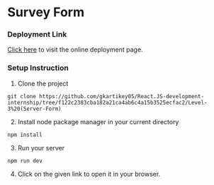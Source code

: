 # Survey Form

### Deployment Link

[Click here](https://servery-form.vercel.app/) to visit the online deployment page.

### Setup Instruction

1. Clone the project

```
git clone https://github.com/gkartikey05/React.JS-development-internship/tree/f122c2383cba182a21ca4ab6c4a15b3525ecfac2/Level-3%20(Server-Form)
```

2. Install node package manager in your current directory

```
npm install
```

3. Run your server

```
npm run dev
```

4. Click on the given link to open it in your browser.

